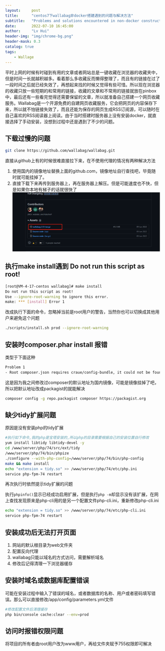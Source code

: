 ```yaml
---
layout:     post
title:      "centos7下wallabag非docker搭建遇到的问题与解决方法"
subtitle:   "Problems and solutions encountered in non-docker construction of Wallabag under centos7"
date:       2022-07-10 16:45:00
author:     "Lv Hui"
header-img: "img/chrome-bg.png"
header-mask: 0.3
catalog: true
tags:
    - Wallage
---
```



平时上网的时候有时碰到有用的文章或者网站总是一键收藏在浏览器的收藏夹中，但是时间一长就越积越多。看着那么多收藏反而懒得整理了，而且有的链接在过了一段时间之后就已经失效了，再想起来找的时候又觉得有些可惜。所以现在浏览器的收藏只放一些短期的和常用的链接，收藏的文章和不常用的链接就放在pinbox中，最后还有一些看完觉得还需要保留的文章，所以就准备自己搭建一个网页收藏服务。Wallabag是一个开源免费的自建网页收藏服务，它会把网页的内容保存下来，所以就不怕链接失效了，而且还能为保存的网页生成RSS订阅源，可以随时在自己喜欢的RSS阅读器上阅读。由于当时搭建时服务器上没有安装docker，就直接选择了手动安装，没想到过程中还是遇到了不少的问题。

## 下载过慢的问题

```bash
git clone https://github.com/wallabag/wallabag.git
```

直接从github上有的时候很难直接拉下来，在不使用代理的情况有两种解决方法

1. 使用国内的镜像地址替换上面的github.com，镜像地址自行查找吧，毕竟随时就可能挂掉了。
2. 直接下载下来再传到服务器上，再在服务器上解压。但是可能速度也不快，但是如果你本地有梯子的话就很快了
![github release](/img/in-post/release.png)

## 执行make install遇到 Do not run this script as root!

```bash
[root@VM-4-17-centos wallabag]# make install
Do not run this script as root!
Use --ignore-root-warning to ignore this error.
make: *** [install] Error 1
```

改成执行下面的命令，忽略掉当前是root用户的警告，当然你也可以切换成其他用户来避免这个问题

```bash
./scripts/install.sh prod --ignore-root-warning
```

## 安装时composer.phar install 报错

类型于下面这种

```bash
Problem 1
- Root composer.json requires craue/config-bundle, it could not be found in any version, there may be a typo in the package name.
```

这是因为我之间修改过composer的默认地址为国内镜像，可能是镜像挂掉了吧，所以把默认地址改成packagist的就能解决

```bash
composer config -g repo.packagist composer https://packagist.org
```

## 缺少tidy扩展问题

原因是没有安装php的tidy扩展

```bash
#执行如下命令,我的php是宝塔安装的,所以php的目录需要根据自己的安装位置自行修改
yum install libtidy libtidy-devel -y
cd /www/server/php/74/src/ext/tidy
/www/server/php/74/bin/phpize
./configure --with-php-config=/www/server/php/74/bin/php-config
make && make install
echo "extension = tidy.so" >> /www/server/php/74/etc/php.ini
service php-fpm-74 restart 
```

再次执行时依然提示tidy扩展的问题

执行`phpinfo()`显示已经成功启用扩展，但是执行`php -m`却显示没有该扩展，在网上查找发现原来是php-cli用的是另一个配置文件php-cli.ini，重新修改php-cli.ini

```bash
echo "extension = tidy.so" >> /www/server/php/74/etc/php-cli.ini
service php-fpm-74 restart 
```

## 安装成功后无法打开页面

1. 网站的默认根目录为web文件夹
2. 配置反向代理
3. wallabag只能以域名的方式访问，需要解析域名
4. 修改后记得清理一下浏览器缓存

## 安装时域名或数据库配置错误

可能在安装过程中输入了错误的域名，或者数据库的名称、用户或者密码填写错误。那么可以直接修改/app/config/parameters.yml文件

```bash
#修改配置文件后清理缓存
php bin/console cache:clear --env=prod
```

## 访问时报错权限问题

将项目的所有者由root用户改为www用户，再给文件夹赋予755权限即可解决